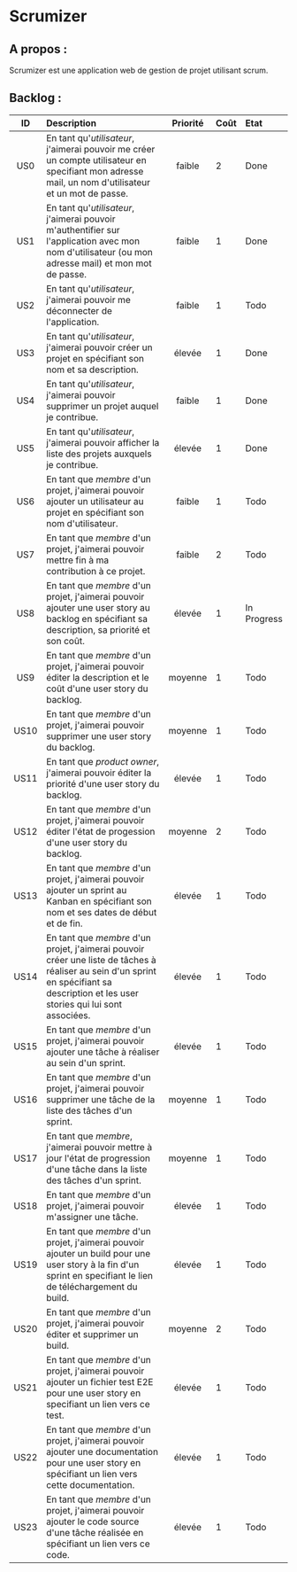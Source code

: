 ﻿Scrumizer
=========

A propos :
----------

Scrumizer est une application web de gestion de projet utilisant scrum.

Backlog :
---------


|ID |Description|Priorité|Coût|Etat|
|:-:|:----------|:------:|:---|:---|
|US0|En tant qu'*utilisateur*, j'aimerai pouvoir me créer un compte utilisateur en specifiant mon adresse mail, un nom d'utilisateur et un mot de passe.|faible|2|Done|
|US1|En tant qu'*utilisateur*, j'aimerai pouvoir m'authentifier sur l'application avec mon nom d'utilisateur (ou mon adresse mail) et mon mot de passe.|faible|1|Done|
|US2|En tant qu'*utilisateur*, j'aimerai pouvoir me déconnecter de l'application.|faible|1|Todo|
|US3|En tant qu'*utilisateur*, j'aimerai pouvoir créer un projet en spécifiant son nom et sa description.|élevée|1|Done|
|US4|En tant qu'*utilisateur*, j'aimerai pouvoir supprimer un projet auquel je contribue.|faible|1|Done|
|US5|En tant qu'*utilisateur*, j'aimerai pouvoir afficher la liste des projets auxquels je contribue.|élevée|1|Done|
|US6|En tant que *membre* d'un projet, j'aimerai pouvoir ajouter un utilisateur au projet en spécifiant son nom d'utilisateur.|faible|1|Todo|
|US7|En tant que *membre* d'un projet, j'aimerai pouvoir mettre fin à ma contribution à ce projet.|faible|2|Todo|
|US8|En tant que *membre* d'un projet, j'aimerai pouvoir ajouter une user story au backlog en spécifiant sa description, sa priorité et son coût.|élevée|1|In Progress|
|US9|En tant que *membre* d'un projet, j'aimerai pouvoir éditer la description et le coût d'une user story du backlog.|moyenne|1|Todo|
|US10|En tant que *membre* d'un projet, j'aimerai pouvoir supprimer une user story du backlog.|moyenne|1|Todo|
|US11|En tant que *product owner*, j'aimerai pouvoir éditer la priorité d'une user story du backlog.|élevée|1|Todo|
|US12|En tant que *membre* d'un projet, j'aimerai pouvoir éditer l'état de progession d'une user story du backlog.|moyenne|2|Todo|
|US13|En tant que *membre* d'un projet, j'aimerai pouvoir ajouter un sprint au Kanban en spécifiant son nom et ses dates de début et de fin.|élevée|1|Todo|
|US14|En tant que *membre* d'un projet, j'aimerai pouvoir créer une liste de tâches à réaliser au sein d'un sprint en spécifiant sa description et les user stories qui lui sont associées.|élevée|1|Todo|
|US15|En tant que *membre* d'un projet, j'aimerai pouvoir ajouter une tâche à réaliser au sein d'un sprint.|élevée|1|Todo|
|US16|En tant que *membre* d'un projet, j'aimerai pouvoir supprimer une tâche de la liste des tâches d'un sprint.|moyenne|1|Todo|
|US17|En tant que *membre*, j'aimerai pouvoir mettre à jour l'état de progression d'une tâche dans la liste des tâches d'un sprint.|moyenne|1|Todo|
|US18|En tant que *membre* d'un projet, j'aimerai pouvoir m'assigner une tâche.|élevée|1|Todo|
|US19|En tant que *membre* d'un projet, j'aimerai pouvoir ajouter un build pour une user story à la fin d'un sprint en specifiant le lien de téléchargement du build.|élevée|1|Todo|
|US20|En tant que *membre* d'un projet, j'aimerai pouvoir éditer et supprimer un build.|moyenne|2|Todo|
|US21|En tant que *membre* d'un projet, j'aimerai pouvoir ajouter un fichier test E2E pour une user story en specifiant un lien vers ce test.|élevée|1|Todo|
|US22|En tant que *membre* d'un projet, j'aimerai pouvoir ajouter une documentation pour une user story en spécifiant un lien vers cette documentation.|élevée|1|Todo|
|US23|En tant que *membre* d'un projet, j'aimerai pouvoir ajouter le code source d'une tâche réalisée en spécifiant un lien vers ce code.|élevée|1|Todo|

